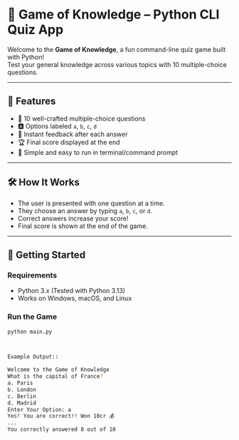 # 🧠 Game of Knowledge – Python CLI Quiz App

Welcome to the **Game of Knowledge**, a fun command-line quiz game built with Python!  
Test your general knowledge across various topics with 10 multiple-choice questions.

---

## 📜 Features

- 🧠 10 well-crafted multiple-choice questions  
- 🅰️ Options labeled `a`, `b`, `c`, `d`  
- 🎯 Instant feedback after each answer  
- 🏆 Final score displayed at the end  
- 🤖 Simple and easy to run in terminal/command prompt

---

## 🛠️ How It Works

- The user is presented with one question at a time.
- They choose an answer by typing `a`, `b`, `c`, or `d`.
- Correct answers increase your score!
- Final score is shown at the end of the game.

---

## 🚀 Getting Started

### Requirements
- Python 3.x (Tested with Python 3.13)
- Works on Windows, macOS, and Linux

### Run the Game

```bash
python main.py



Example Output::

Welcome to the Game of Knowledge
What is the capital of France?
a. Paris
b. London
c. Berlin
d. Madrid
Enter Your Option: a
Yes! You are correct!! Won 10cr 💰
...
You correctly answered 8 out of 10

